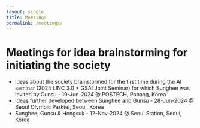 ```yaml
---
layout: single
title: Meetings
permalink: /meetings/
---
```


<head>
	<link rel="stylesheet" href="/resource/styles.css">
</head>


<h1>
	Meetings for idea brainstorming for initiating the society 
</h1>

<ul>
<li>
	ideas about the society
	brainstormed for the first time
	during
	the AI seminar (2024 LINC 3.0 + GSAI Joint Seminar)
	for which Sunghee was invited by Gunsu
	-
	19-Jun-2024 @ POSTECH, Pohang, Korea
</li>
<li>
	ideas further developed
	between Sunghee and Gunsu
	-
	28-Jun-2024
	@ Seoul Olympic Parktel, Seoul, Korea
</li>
<li>
	Sunghee, Gunsu &amp; Hongsuk
	-
	12-Nov-2024
	@ Seoul Station, Seoul, Korea
</li>
</ul>

